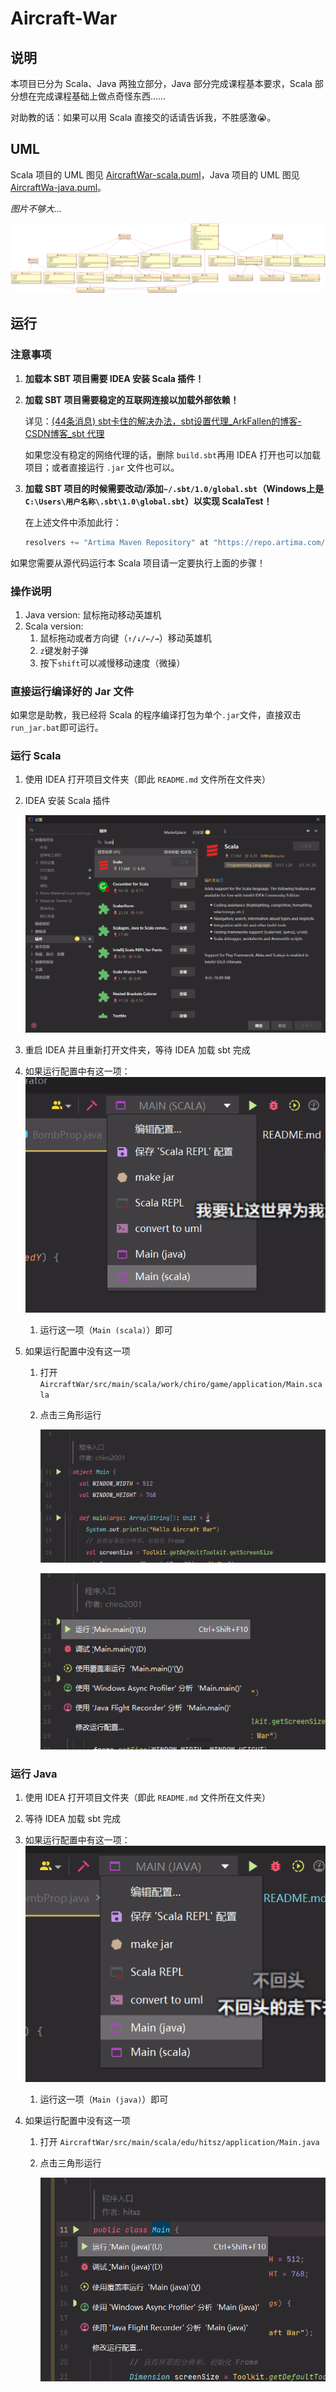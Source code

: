 # Aircraft-War

## 说明

本项目已分为 Scala、Java 两独立部分，Java 部分完成课程基本要求，Scala 部分想在完成课程基础上做点奇怪东西……

对助教的话：如果可以用 Scala 直接交的话请告诉我，不胜感激😭。

## UML

Scala 项目的 UML 图见 [AircraftWar-scala.puml](uml/AircraftWar-scala.puml)，Java 项目的 UML 图见 [AircraftWa-java.puml](uml/AircraftWar-java.puml)。

*图片不够大...*

![uml_svg](README.assets/AircraftWar-java-0.0.2.svg)

## 运行

### 注意事项

1. **加载本 SBT 项目需要 IDEA 安装 Scala 插件！**

2. **加载 SBT 项目需要稳定的互联网连接以加载外部依赖！**

   详见：[(44条消息) sbt卡住的解决办法，sbt设置代理_ArkFallen的博客-CSDN博客_sbt 代理](https://blog.csdn.net/baidu_33340703/article/details/105548180)

   如果您没有稳定的网络代理的话，删除 `build.sbt`再用 IDEA 打开也可以加载项目；或者直接运行 `.jar` 文件也可以。

3. **加载 SBT 项目的时候需要改动/添加`~/.sbt/1.0/global.sbt`（Windows上是`C:\Users\用户名称\.sbt\1.0\global.sbt`）以实现 ScalaTest！**

   在上述文件中添加此行：

   ```scala
   resolvers += "Artima Maven Repository" at "https://repo.artima.com/releases"
   ```

如果您需要从源代码运行本 Scala 项目请一定要执行上面的步骤！

### 操作说明

1. Java version: 鼠标拖动移动英雄机
2. Scala version:
   1. 鼠标拖动或者方向键（`↑/↓/←/→`）移动英雄机
   2. `z`键发射子弹
   3. 按下`shift`可以减慢移动速度（微操）

### 直接运行编译好的 Jar 文件

如果您是助教，我已经将 Scala 的程序编译打包为单个`.jar`文件，直接双击 `run_jar.bat`即可运行。

### 运行 Scala

1. 使用 IDEA 打开项目文件夹（即此 `README.md` 文件所在文件夹）

2. IDEA 安装 Scala 插件

   ![image-20220325193308865](README.assets/image-20220325193308865.png)

3. 重启 IDEA 并且重新打开文件夹，等待 IDEA 加载 sbt 完成

4. 如果运行配置中有这一项：![image-20220327174215752](README.assets/image-20220327174215752.png)

   1. 运行这一项（`Main (scala)`）即可

5. 如果运行配置中没有这一项

   1. 打开 `AircraftWar/src/main/scala/work/chiro/game/application/Main.scala`

   2. 点击三角形运行

      ![image-20220325193510570](README.assets/image-20220325193510570.png)

      ![image-20220325193520239](README.assets/image-20220325193520239.png)

### 运行 Java

1. 使用 IDEA 打开项目文件夹（即此 `README.md` 文件所在文件夹）

2. 等待 IDEA 加载 sbt 完成

3. 如果运行配置中有这一项：![image-20220327174334883](README.assets/image-20220327174334883.png)

   1. 运行这一项（`Main (java)`）即可

4. 如果运行配置中没有这一项

   1. 打开 `AircraftWar/src/main/scala/edu/hitsz/application/Main.java`

   2. 点击三角形运行

      ![image-20220327174436632](README.assets/image-20220327174436632.png)

